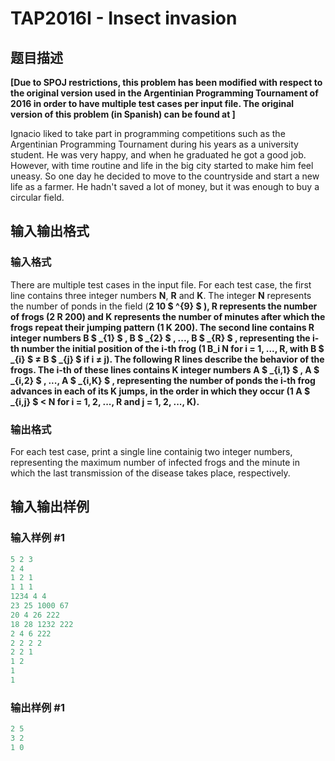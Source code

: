 # TAP2016I - Insect invasion

## 题目描述

**\[Due to SPOJ restrictions, this problem has been modified with respect to the original version used in the Argentinian Programming Tournament of 2016 in order to have multiple test cases per input file. The original version of this problem (in Spanish) can be found at  \]**

Ignacio liked to take part in programming competitions such as the Argentinian Programming Tournament during his years as a university student. He was very happy, and when he graduated he got a good job. However, with time routine and life in the big city started to make him feel uneasy. So one day he decided to move to the countryside and start a new life as a farmer. He hadn't saved a lot of money, but it was enough to buy a circular field.

## 输入输出格式

### 输入格式

There are multiple test cases in the input file. For each test case, the first line contains three integer numbers **N**, **R** and **K**. The integer **N** represents the number of ponds in the field (**2 ****10 $ ^{9} $** ), **R** represents the number of frogs (**2** ****R** ****200**) and **K** represents the number of minutes after which the frogs repeat their jumping pattern (**1** ****K** ****200**). The second line contains **R** integer numbers **B $ _{1} $** , **B $ _{2} $** , ..., **B $ _{R} $** , representing the **i**-th number the initial position of the **i**-th frog (**1** ****B\_i** ****N** for **i = 1, ..., R**, with **B $ _{i} $ ≠ B $ _{j} $** if **i** **≠** **j**). The following **R** lines describe the behavior of the frogs. The **i**-th of these lines contains **K** integer numbers **A $ _{i,1} $** , **A $ _{i,2} $** , ..., **A $ _{i,K} $** , representing the number of ponds the **i**-th frog advances in each of its **K** jumps, in the order in which they occur (**1** ****A $ _{i,j} $ < N** for **i = 1, 2, ..., R** and **j = 1, 2, ..., K**).******************

### 输出格式

For each test case, print a single line containig two integer numbers, representing the maximum number of infected frogs and the minute in which the last transmission of the disease takes place, respectively.

## 输入输出样例

### 输入样例 #1

```cpp
5 2 3
2 4
1 2 1
1 1 1
1234 4 4
23 25 1000 67
20 4 26 222
18 28 1232 222
2 4 6 222
2 2 2 2
2 2 1
1 2
1
1
```


### 输出样例 #1

```cpp
2 5
3 2
1 0
```


